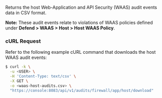 Returns the host Web-Application and API Security (WAAS) audit events data in CSV format. 

**Note:** These audit events relate to violations of WAAS policies defined under **Defend > WAAS > Host > Host WAAS Policy**.

### cURL Request

Refer to the following example cURL command that downloads the host WAAS audit events:

```bash
$ curl -k \
  -u <USER> \
  -H 'Content-Type: text/csv' \
  -X GET \
  -o <waas-host-audits.csv> \
  "https://console:8083/api/v1/audits/firewall/app/host/download"
```